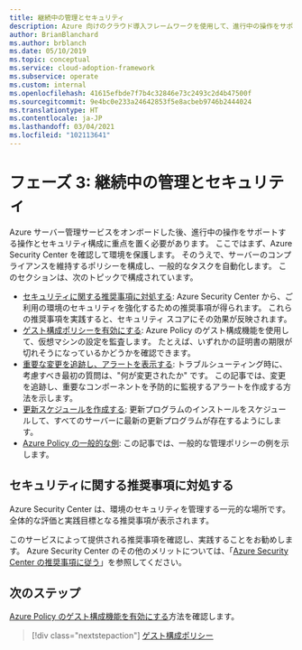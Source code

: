 ```yaml
---
title: 継続中の管理とセキュリティ
description: Azure 向けのクラウド導入フレームワークを使用して、進行中の操作をサポートする操作とセキュリティ構成に重点を置く方法を学習します。
author: BrianBlanchard
ms.author: brblanch
ms.date: 05/10/2019
ms.topic: conceptual
ms.service: cloud-adoption-framework
ms.subservice: operate
ms.custom: internal
ms.openlocfilehash: 41615efbde7f7b4c32846e73c2493c2d4b47500f
ms.sourcegitcommit: 9e4bc0e233a24642853f5e8acbeb9746b2444024
ms.translationtype: HT
ms.contentlocale: ja-JP
ms.lasthandoff: 03/04/2021
ms.locfileid: "102113641"
---
```

# <a name="phase-3-ongoing-management-and-security"></a>フェーズ 3: 継続中の管理とセキュリティ

Azure サーバー管理サービスをオンボードした後、進行中の操作をサポートする操作とセキュリティ構成に重点を置く必要があります。 ここではまず、Azure Security Center を確認して環境を保護します。 そのうえで、サーバーのコンプライアンスを維持するポリシーを構成し、一般的なタスクを自動化します。 このセクションは、次のトピックで構成されています。

- [セキュリティに関する推奨事項に対処する](#address-security-recommendations): Azure Security Center から、ご利用の環境のセキュリティを強化するための推奨事項が得られます。 これらの推奨事項を実践すると、セキュリティ スコアにその効果が反映されます。
- [ゲスト構成ポリシーを有効にする](./guest-configuration-policy.md): Azure Policy のゲスト構成機能を使用して、仮想マシンの設定を監査します。 たとえば、いずれかの証明書の期限が切れそうになっているかどうかを確認できます。
- [重要な変更を追跡し、アラートを表示する](./enable-tracking-alerting.md): トラブルシューティング時に、考慮すべき最初の質問は、"何が変更されたか" です。 この記事では、変更を追跡し、重要なコンポーネントを予防的に監視するアラートを作成する方法を示します。
- [更新スケジュールを作成する](./update-schedules.md): 更新プログラムのインストールをスケジュールして、すべてのサーバーに最新の更新プログラムが存在するようにします。
- [Azure Policy の一般的な例](./common-policies.md): この記事では、一般的な管理ポリシーの例を示します。

## <a name="address-security-recommendations"></a>セキュリティに関する推奨事項に対処する

Azure Security Center は、環境のセキュリティを管理する一元的な場所です。 全体的な評価と実践目標となる推奨事項が表示されます。

このサービスによって提供される推奨事項を確認し、実践することをお勧めします。 Azure Security Center のその他のメリットについては、「[Azure Security Center の推奨事項に従う](../../migrate/azure-best-practices/migrate-best-practices-security-management.md#best-practice-follow-azure-security-center-recommendations)」を参照してください。

## <a name="next-steps"></a>次のステップ

[Azure Policy のゲスト構成機能を有効にする](./guest-configuration-policy.md)方法を確認します。

> [!div class="nextstepaction"]
> [ゲスト構成ポリシー](./guest-configuration-policy.md)
